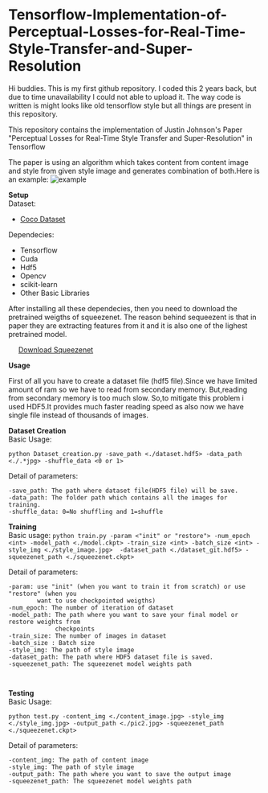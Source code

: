 # Tensorflow-Implementation-of-Perceptual-Losses-for-Real-Time-Style-Transfer-and-Super-Resolution
Hi buddies. This is my first github repository. I coded this 2 years back, but due to time unavailability I could not able to upload it.
The way code is written is might looks like old tensorflow style but all things are present in this repository.

This repository contains the implementation of  Justin Johnson's Paper "Perceptual Losses for Real-Time Style Transfer  and Super-Resolution" in Tensorflow

The paper is using an algorithm which takes content from content image and style from given style image and generates combination of both.Here is an example:
<img src="https://i.ibb.co/H2G17Mq/example.png" alt="example" border="0">

<b>Setup</b><br>
Dataset:
<ul><li><a href="http://cocodataset.org/#home">Coco Dataset</a></li></ul>

Dependecies:
<ul>
  <li>Tensorflow</li>
  <li>Cuda</li>
  <li>Hdf5</li>
  <li>Opencv</li>
  <li>scikit-learn</li>
  <li>Other Basic Libraries</li>
</ul>

After installing all these dependecies, then you need to download the pretrained weigths of squeezenet. The reason behind sequeezent is that in paper they are extracting features from it and it is also one of the lighest pretrained model.

<a href="https://github.com/avoroshilov/tf-squeezenet" style="margin-left:20px">                 Download Squeezenet </a>

<b>Usage</b><br>

First of all you have to create a dataset file (hdf5 file).Since we have limited amount of ram so we have to read from secondary memory.
But,reading from secondary memory is too much slow. So,to mitigate this problem i used HDF5.It provides much faster reading speed as also now we have single file instead of thousands of images.

<b>Dataset Creation</b><br>
Basic Usage:
```
python Dataset_creation.py -save_path <./dataset.hdf5> -data_path <./.*jpg> -shuffle_data <0 or 1>
```
Detail of parameters:
```
-save_path: The path where dataset file(HDF5 file) will be save.
-data_path: The folder path which contains all the images for training.
-shuffle_data: 0=No shuffling and 1=shuffle
```


<b>Training</b><br>
Basic usage:
```python train.py -param <"init" or "restore"> -num_epoch <int> -model_path <./model.ckpt> -train_size <int> -batch_size <int> -style_img <./style_image.jpg>  -dataset_path <./dataset_git.hdf5> -squeezenet_path <./squeezenet.ckpt>```

Detail of parameters:
```
-param: use "init" (when you want to train it from scratch) or use "restore" (when you 
        want to use checkpointed weigths)
-num_epoch: The number of iteration of dataset
-model_path: The path where you want to save your final model or restore weights from 
             checkpoints
-train_size: The number of images in dataset
-batch_size : Batch size
-style_img: The path of style image
-dataset_path: The path where HDF5 dataset file is saved.
-squeezenet_path: The squeezenet model weights path



```
<b>Testing</b><br>
Basic Usage:
```
python test.py -content_img <./content_image.jpg> -style_img <./style_img.jpg> -output_path <./pic2.jpg> -squeezenet_path  <./squeezenet.ckpt>
```
Detail of parameters:
```
-content_img: The path of content image
-style_img: The path of style image
-output_path: The path where you want to save the output image
-squeezenet_path: The squeezenet model weights path
```





             
       




    
